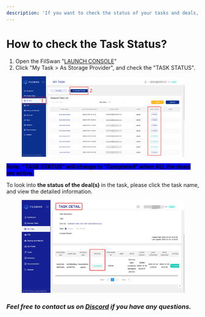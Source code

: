 ```yaml
---
description: 'If you want to check the status of your tasks and deals, please:'
---
```


# How to check the Task Status?

1. Open the FilSwan "[LAUNCH CONSOLE](https://console.filswan.com/#/dashboard)"
2. Click "My Task > As Storage Provider", and check the "TASK STATUS".

<figure><img src="../../.gitbook/assets/image.png" alt=""><figcaption></figcaption></figure>

<mark style="background-color:blue;">**Note: "TASK STATUS" will change to "Completed" when ALL the deals are active.**</mark>

To look into **the status of the deal(s)** in the task, please click the task name, and view the detailed information.

<figure><img src="../../.gitbook/assets/image (7).png" alt=""><figcaption></figcaption></figure>

### &#x20;              _**Feel free to contact us on**_ [_**Discord**_](https://filswan.com/discord) _**if you have any questions.**_
